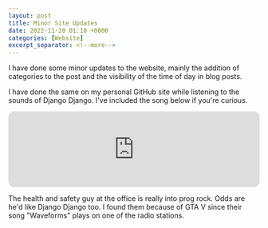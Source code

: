 ```yaml
---
layout: post
title: Minor Site Updates
date: 2022-11-20 01:10 +0000
categories: [Website]
excerpt_separator: <!--more-->
---
```


I have done some minor updates to the website, mainly the addition of categories to the post and the visibility of the time of day in blog posts.
<!--more-->
 I have done the same on my personal GitHub site while listening to the sounds of Django Django. I've included the song below if you're curious.

<iframe style="border-radius:12px" src="https://open.spotify.com/embed/track/3udtdUUDUFXIxjasrblplu?utm_source=generator&theme=0" width="100%" height="152" frameBorder="0" allowfullscreen="" allow="autoplay; clipboard-write; encrypted-media; fullscreen; picture-in-picture" loading="lazy"></iframe>

The health and safety guy at the office is really into prog rock. Odds are he'd like Django Django too. I found them because of GTA V since their song "Waveforms" plays on one of the radio stations.
